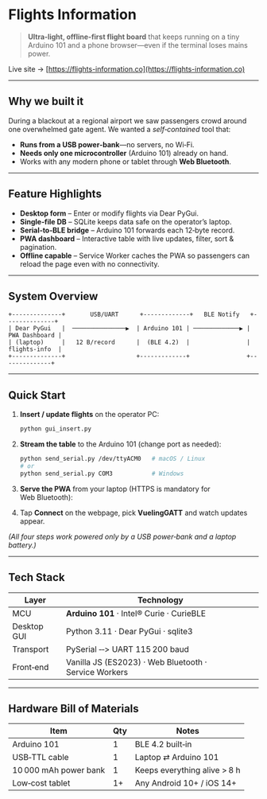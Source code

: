 # Flights Information

> **Ultra‑light, offline‑first flight board** that keeps running on a tiny Arduino 101 and a phone browser—even if the terminal loses mains power.

Live site → [https://flights-information.co](https://flights-information.co)

---

## Why we built it

During a blackout at a regional airport we saw passengers crowd around one overwhelmed gate agent. We wanted a *self‑contained* tool that:

* **Runs from a USB power‑bank**—no servers, no Wi‑Fi.
* **Needs only one microcontroller** (Arduino 101) already on hand.
* Works with any modern phone or tablet through **Web Bluetooth**.

---

## Feature Highlights

* **Desktop form** – Enter or modify flights via Dear PyGui.
* **Single‑file DB** – SQLite keeps data safe on the operator’s laptop.
* **Serial‑to‑BLE bridge** – Arduino 101 forwards each 12‑byte record.
* **PWA dashboard** – Interactive table with live updates, filter, sort & pagination.
* **Offline capable** – Service Worker caches the PWA so passengers can reload the page even with no connectivity.

---

## System Overview

```text
+--------------+       USB/UART      +-------------+   BLE Notify   +--------------+
| Dear PyGui   |  ───────────────▶  | Arduino 101 | ─────────────▶ | PWA Dashboard |
| (laptop)     |   12 B/record      |  (BLE 4.2)  |                | flights‑info  |
+--------------+                    +-------------+                +--------------+
```

---

## Quick Start

1. **Insert / update flights** on the operator PC:

   ```bash
   python gui_insert.py
   ```
2. **Stream the table** to the Arduino 101 (change port as needed):

   ```bash
   python send_serial.py /dev/ttyACM0   # macOS / Linux
   # or
   python send_serial.py COM3           # Windows
   ```
3. **Serve the PWA** from your laptop (HTTPS is mandatory for Web Bluetooth):

4. Tap **Connect** on the webpage, pick **VuelingGATT** and watch updates appear.

*(All four steps work powered only by a USB power‑bank and a laptop battery.)*

---

## Tech Stack

| Layer       | Technology                                            |
| ----------- | ----------------------------------------------------- |
| MCU         | **Arduino 101** · Intel® Curie · CurieBLE             |
| Desktop GUI | Python 3.11 · Dear PyGui · sqlite3                    |
| Transport   | PySerial ‑‑> UART 115 200 baud                        |
| Front‑end   | Vanilla JS (ES2023) · Web Bluetooth · Service Workers |

---

## Hardware Bill of Materials

| Item                  | Qty | Notes                        |
| --------------------- | --- | ---------------------------- |
| Arduino 101           | 1   | BLE 4.2 built‑in             |
| USB‑TTL cable         | 1   | Laptop ⇄ Arduino 101         |
| 10 000 mAh power bank | 1   | Keeps everything alive > 8 h |
| Low‑cost tablet       | 1+  | Any Android 10+ / iOS 14+    |